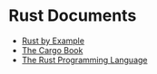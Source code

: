 # Rust Documents

- [Rust by Example](https://doc.rust-lang.org/rust-by-example/)
- [The Cargo Book](https://doc.rust-lang.org/cargo/)
- [The Rust Programming Language](https://doc.rust-lang.org/book/)